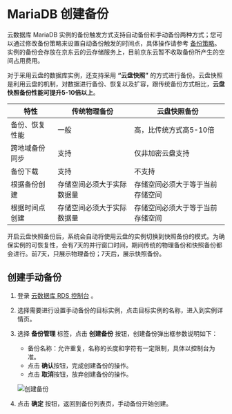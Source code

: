 # MariaDB 创建备份
云数据库 MariaDB 实例的备份触发方式支持自动备份和手动备份两种方式；您可以通过修改备份策略来设置自动备份触发的时间点，具体操作请参考 [备份策略](../Backup-Policy/MariaDB-Backup-Policy.md)。
实例的备份会存放在京东云的云存储服务上，目前京东云暂不收取备份所产生的空间占用费用。

对于采用云盘的数据库实例，还支持采用 **“云盘快照”** 的方式进行备份。云盘快照是利用云盘的机制，对数据进行备份、恢复以及扩容，跟传统备份方式相比，**云盘快照备份性能可提升5-10倍以上**。

|特性|传统物理备份|云盘快照备份|
|-|-|-|
|备份、恢复性能|一般|高，比传统方式高5-10倍|
|跨地域备份同步|支持|仅非加密云盘支持|
|备份下载|支持|不支持|
|根据备份创建|存储空间必须大于实际数据量|存储空间必须大于等于当前存储空间|
|根据时间点创建|存储空间必须大于实际数据量|存储空间必须大于等于当前存储空间|


开启云盘快照备份后，系统会自动将使用云盘的实例切换到快照备份的模式。为确保实例的可恢复性，会有7天的并行窗口时间，期间传统的物理备份和快照备份都会进行。前7天，只展示物理备份；7天后，展示快照备份。

## 创建手动备份
1. 登录 [云数据库 RDS 控制台](https://rds-console.jdcloud.com/database) 。
2. 选择需要进行设置手动备份的目标实例，点击目标实例的名称，进入到实例详情页。
3. 选择 **备份管理** 标签，点击 **创建备份** 按钮，创建备份弹出框参数说明如下：
    * 备份名称：允许重复，名称的长度和字符有一定限制，具体以控制台为准。
    * 点击 **确认**按钮，完成创建备份的操作。
    * 点击 **取消**按钮，放弃创建备份的操作。

    ![创建备份](../../../../../../image/RDS/Create-Backup.png)

4. 点击 **确定** 按钮，返回到备份列表页，手动备份开始创建。
